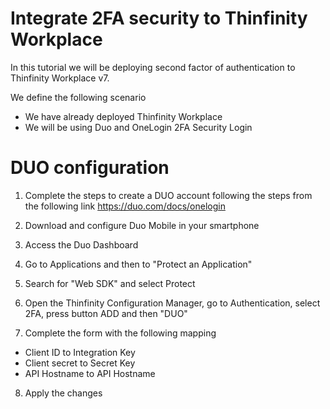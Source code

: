# Integrate 2FA security to Thinfinity Workplace 

In this tutorial we will be deploying second factor of authentication to Thinfinity Workplace v7. 

We define the following scenario
- We have already deployed Thinfinity Workplace
- We will be using Duo and OneLogin 2FA Security Login

 

DUO configuration
=

1. Complete the steps to create a DUO account following the steps from the following link https://duo.com/docs/onelogin

2. Download and configure Duo Mobile in your smartphone

3. Access the Duo Dashboard

4. Go to Applications and then to "Protect an Application"

5. Search for  "Web SDK" and select Protect

6. Open the Thinfinity Configuration Manager, go to Authentication, select 2FA, press button ADD and then "DUO" 

7.  Complete the form with the following mapping
- Client ID to Integration Key
- Client secret to Secret Key
- API Hostname to API Hostname

8.  Apply the changes
